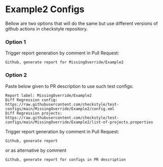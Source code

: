 # Example2 Configs

Bellow are two options that will do the same but use different versions
of github actions in checkstyle repository.


### Option 1
Trigger report generation by comment in Pull Request:
```
Github, generate report for MissingOverride/Example2
```

### Option 2

Paste below given to PR description to use such test configs:
```
Report label: MissingOverride/Example2
Diff Regression config: https://raw.githubusercontent.com/checkstyle/test-configs/main/MissingOverride/Example2/config.xml
Diff Regression projects: https://raw.githubusercontent.com/checkstyle/test-configs/main/MissingOverride/Example2/list-of-projects.properties
```

Trigger report generation by comment in Pull Request:
```
Github, generate report
```
or as alternative by comment
```
Github, generate report for configs in PR description
```
